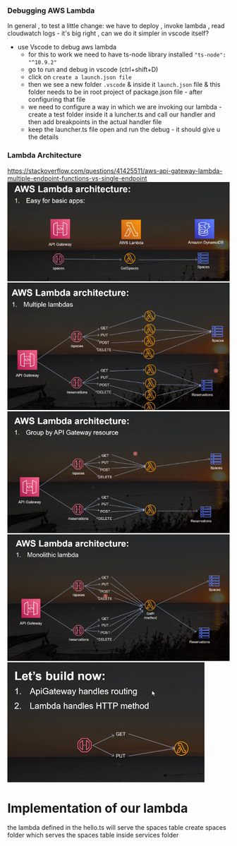 ### Debugging AWS Lambda

In general , to test a little change:
we have to deploy , invoke lambda , read cloudwatch logs - it's big right , can we do it simpler in vscode itself?

- use Vscode to debug aws lambda
    - for this to work we need to have ts-node library installed `"ts-node": "^10.9.2"`
    - go to run and debug in vscode (ctrl+shift+D)
    - click on `create a launch.json file`
    - then we see a new folder `.vscode` & inside it `launch.json` file & this folder needs to be in root project of package.json file - after configuring that file 
    - we need to configure a way in which we are invoking our lambda - create a test folder inside it a luncher.ts and call our handler and then add breakpoints in the actual handler file
    - keep the launcher.ts file open and run the debug - it should give u the details

### Lambda Architecture
https://stackoverflow.com/questions/41425511/aws-api-gateway-lambda-multiple-endpoint-functions-vs-single-endpoint
![alt text](images/image.png)
![alt text](images/image-1.png)
![alt text](images/image-2.png)
![alt text](images/image-3.png)
![alt text](images/image-4.png)

# Implementation of our lambda
the lambda defined in the hello.ts will serve the spaces table
create spaces folder which serves the spaces table inside services folder